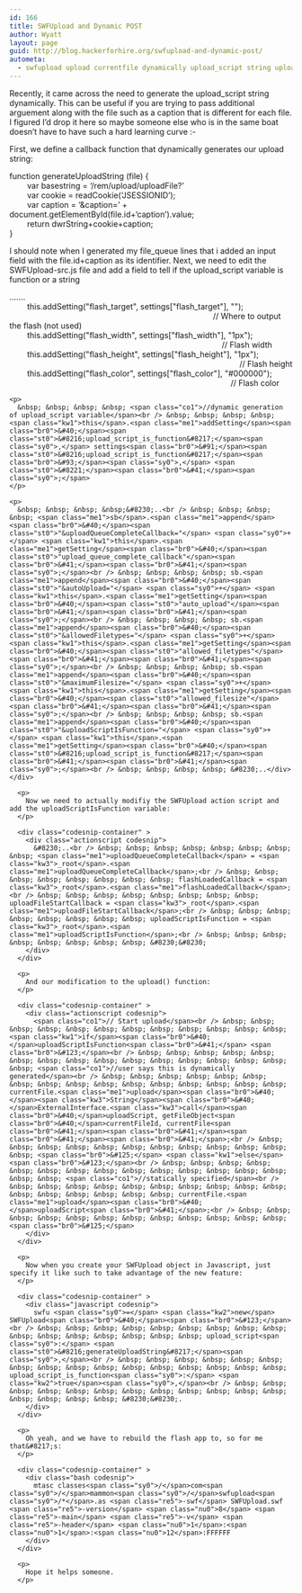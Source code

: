 ```yaml
---
id: 166
title: SWFUpload and Dynamic POST
author: Wyatt
layout: page
guid: http://blog.hackerforhire.org/swfupload-and-dynamic-post/
autometa:
  - swfupload upload currentfile dynamically upload_script string uploadscriptisfunction caption
---
```

Recently, it came across the need to generate the upload_script string dynamically. This can be useful if you are trying to pass additional arguement along with the file such as a caption that is different for each file. I figured I&#8217;d drop it here so maybe someone else who is in the same boat doesn&#8217;t have to have such a hard learning curve <img src="http://blog.hackerforhire.org/wp-includes/images/smilies/simple-smile.png" alt=":-)" class="wp-smiley" style="height: 1em; max-height: 1em;" />

First, we define a callback function that dynamically generates our upload string:

<div class="codesnip-container" >
  <div class="javascript codesnip">
    <span class="kw2">function</span> generateUploadString <span class="br0">&#40;</span>file<span class="br0">&#41;</span> <span class="br0">&#123;</span><br /> &nbsp; &nbsp; &nbsp; &nbsp; <span class="kw2">var</span> basestring <span class="sy0">=</span> <span class="st0">&#8216;/rem/upload/uploadFile?&#8217;</span><br /> &nbsp; &nbsp; &nbsp; &nbsp; <span class="kw2">var</span> cookie <span class="sy0">=</span> readCookie<span class="br0">&#40;</span><span class="st0">&#8216;JSESSIONID&#8217;</span><span class="br0">&#41;</span><span class="sy0">;</span><br /> &nbsp; &nbsp; &nbsp; &nbsp; <span class="kw2">var</span> caption <span class="sy0">=</span> <span class="st0">&#8216;&caption=&#8217;</span> <span class="sy0">+</span> document.<span class="me1">getElementById</span><span class="br0">&#40;</span>file.<span class="me1">id</span><span class="sy0">+</span><span class="st0">&#8216;caption&#8217;</span><span class="br0">&#41;</span>.<span class="me1">value</span><span class="sy0">;</span><br /> &nbsp; &nbsp; &nbsp; &nbsp; <span class="kw1">return</span> dwrString<span class="sy0">+</span>cookie<span class="sy0">+</span>caption<span class="sy0">;</span><br /> <span class="br0">&#125;</span>
  </div>
</div>

I should note when I generated my file\_queue lines that i added an input field with the file.id+caption as its identifier. Next, we need to edit the SWFUpload-src.js file and add a field to tell if the upload\_script variable is function or a string

<div class="codesnip-container" >
  <div class="javascript codesnip">
    &#8230;&#8230;.<br /> &nbsp; &nbsp; &nbsp; &nbsp; <span class="kw1">this</span>.<span class="me1">addSetting</span><span class="br0">&#40;</span><span class="st0">"flash_target"</span><span class="sy0">,</span> settings<span class="br0">&#91;</span><span class="st0">"flash_target"</span><span class="br0">&#93;</span><span class="sy0">,</span> <span class="st0">""</span><span class="br0">&#41;</span><span class="sy0">;</span>&nbsp; &nbsp; &nbsp; &nbsp; &nbsp; &nbsp; &nbsp; &nbsp; &nbsp; &nbsp; &nbsp; &nbsp; &nbsp; &nbsp; &nbsp; &nbsp; &nbsp; &nbsp; &nbsp; &nbsp; &nbsp; &nbsp; &nbsp; &nbsp; &nbsp; &nbsp; &nbsp; &nbsp; &nbsp; &nbsp; &nbsp; &nbsp; &nbsp; &nbsp; &nbsp; &nbsp; &nbsp; &nbsp; &nbsp; &nbsp; &nbsp; &nbsp; &nbsp; &nbsp; &nbsp; &nbsp; &nbsp; &nbsp; &nbsp; &nbsp; &nbsp; &nbsp; &nbsp; &nbsp; &nbsp; &nbsp; &nbsp; <span class="co1">// Where to output the flash (not used)</span><br /> &nbsp; &nbsp; &nbsp; &nbsp; <span class="kw1">this</span>.<span class="me1">addSetting</span><span class="br0">&#40;</span><span class="st0">"flash_width"</span><span class="sy0">,</span> settings<span class="br0">&#91;</span><span class="st0">"flash_width"</span><span class="br0">&#93;</span><span class="sy0">,</span> <span class="st0">"1px"</span><span class="br0">&#41;</span><span class="sy0">;</span> &nbsp; &nbsp; &nbsp; &nbsp; &nbsp; &nbsp; &nbsp; &nbsp; &nbsp; &nbsp; &nbsp; &nbsp; &nbsp; &nbsp; &nbsp; &nbsp; &nbsp; &nbsp; &nbsp; &nbsp; &nbsp; &nbsp; &nbsp; &nbsp; &nbsp; &nbsp; &nbsp; &nbsp; &nbsp; &nbsp; &nbsp; &nbsp; &nbsp; &nbsp; &nbsp; &nbsp; &nbsp; &nbsp; &nbsp; &nbsp; &nbsp; &nbsp; &nbsp; &nbsp; &nbsp; &nbsp; &nbsp; &nbsp; &nbsp; &nbsp; &nbsp; &nbsp; &nbsp; &nbsp; &nbsp; &nbsp; <span class="co1">// Flash width</span><br /> &nbsp; &nbsp; &nbsp; &nbsp; <span class="kw1">this</span>.<span class="me1">addSetting</span><span class="br0">&#40;</span><span class="st0">"flash_height"</span><span class="sy0">,</span> settings<span class="br0">&#91;</span><span class="st0">"flash_height"</span><span class="br0">&#93;</span><span class="sy0">,</span> <span class="st0">"1px"</span><span class="br0">&#41;</span><span class="sy0">;</span> &nbsp; &nbsp; &nbsp; &nbsp; &nbsp; &nbsp; &nbsp; &nbsp; &nbsp; &nbsp; &nbsp; &nbsp; &nbsp; &nbsp; &nbsp; &nbsp; &nbsp; &nbsp; &nbsp; &nbsp; &nbsp; &nbsp; &nbsp; &nbsp; &nbsp; &nbsp; &nbsp; &nbsp; &nbsp; &nbsp; &nbsp; &nbsp; &nbsp; &nbsp; &nbsp; &nbsp; &nbsp; &nbsp; &nbsp; &nbsp; &nbsp; &nbsp; &nbsp; &nbsp; &nbsp; &nbsp; &nbsp; &nbsp; &nbsp; &nbsp; &nbsp; &nbsp; &nbsp; &nbsp; &nbsp; &nbsp; &nbsp; &nbsp; &nbsp; <span class="co1">// Flash height</span><br /> &nbsp; &nbsp; &nbsp; &nbsp; <span class="kw1">this</span>.<span class="me1">addSetting</span><span class="br0">&#40;</span><span class="st0">"flash_color"</span><span class="sy0">,</span> settings<span class="br0">&#91;</span><span class="st0">"flash_color"</span><span class="br0">&#93;</span><span class="sy0">,</span> <span class="st0">"#000000"</span><span class="br0">&#41;</span><span class="sy0">;</span> &nbsp; &nbsp; &nbsp; &nbsp; &nbsp; &nbsp; &nbsp; &nbsp; &nbsp; &nbsp; &nbsp; &nbsp; &nbsp; &nbsp; &nbsp; &nbsp; &nbsp; &nbsp; &nbsp; &nbsp; &nbsp; &nbsp; &nbsp; &nbsp; &nbsp; &nbsp; &nbsp; &nbsp; &nbsp; &nbsp; &nbsp; &nbsp; &nbsp; &nbsp; &nbsp; &nbsp; &nbsp; &nbsp; &nbsp; &nbsp; &nbsp; &nbsp; &nbsp; &nbsp; &nbsp; &nbsp; &nbsp; &nbsp; &nbsp; &nbsp; &nbsp; &nbsp; &nbsp; &nbsp; <span class="co1">// Flash color</span></p> 
    
    <p>
      &nbsp; &nbsp; &nbsp; &nbsp; <span class="co1">//dynamic generation of upload_script variable</span><br /> &nbsp; &nbsp; &nbsp; &nbsp; <span class="kw1">this</span>.<span class="me1">addSetting</span><span class="br0">&#40;</span><span class="st0">&#8216;upload_script_is_function&#8217;</span><span class="sy0">,</span> settings<span class="br0">&#91;</span><span class="st0">&#8216;upload_script_is_function&#8217;</span><span class="br0">&#93;</span><span class="sy0">,</span> <span class="st0">&#8221;</span><span class="br0">&#41;</span><span class="sy0">;</span>
    </p>
    
    <p>
      &nbsp; &nbsp; &nbsp; &nbsp;&#8230;..<br /> &nbsp; &nbsp; &nbsp; &nbsp; <span class="me1">sb</span>.<span class="me1">append</span><span class="br0">&#40;</span><span class="st0">"&uploadQueueCompleteCallback="</span> <span class="sy0">+</span> <span class="kw1">this</span>.<span class="me1">getSetting</span><span class="br0">&#40;</span><span class="st0">"upload_queue_complete_callback"</span><span class="br0">&#41;</span><span class="br0">&#41;</span><span class="sy0">;</span><br /> &nbsp; &nbsp; &nbsp; &nbsp; sb.<span class="me1">append</span><span class="br0">&#40;</span><span class="st0">"&autoUpload="</span> <span class="sy0">+</span> <span class="kw1">this</span>.<span class="me1">getSetting</span><span class="br0">&#40;</span><span class="st0">"auto_upload"</span><span class="br0">&#41;</span><span class="br0">&#41;</span><span class="sy0">;</span><br /> &nbsp; &nbsp; &nbsp; &nbsp; sb.<span class="me1">append</span><span class="br0">&#40;</span><span class="st0">"&allowedFiletypes="</span> <span class="sy0">+</span> <span class="kw1">this</span>.<span class="me1">getSetting</span><span class="br0">&#40;</span><span class="st0">"allowed_filetypes"</span><span class="br0">&#41;</span><span class="br0">&#41;</span><span class="sy0">;</span><br /> &nbsp; &nbsp; &nbsp; &nbsp; sb.<span class="me1">append</span><span class="br0">&#40;</span><span class="st0">"&maximumFilesize="</span> <span class="sy0">+</span> <span class="kw1">this</span>.<span class="me1">getSetting</span><span class="br0">&#40;</span><span class="st0">"allowed_filesize"</span><span class="br0">&#41;</span><span class="br0">&#41;</span><span class="sy0">;</span><br /> &nbsp; &nbsp; &nbsp; &nbsp; sb.<span class="me1">append</span><span class="br0">&#40;</span><span class="st0">"&uploadScriptIsFunction="</span> <span class="sy0">+</span> <span class="kw1">this</span>.<span class="me1">getSetting</span><span class="br0">&#40;</span><span class="st0">&#8216;upload_script_is_function&#8217;</span><span class="br0">&#41;</span><span class="br0">&#41;</span><span class="sy0">;</span><br /> &nbsp; &nbsp; &nbsp; &nbsp; &#8230;..</div> </div> 
      
      <p>
        Now we need to actually modifiy the SWFUpload action script and add the uploadScriptIsFunction variable:
      </p>
      
      <div class="codesnip-container" >
        <div class="actionscript codesnip">
          &#8230;..<br /> &nbsp; &nbsp; &nbsp; &nbsp; &nbsp; &nbsp; &nbsp; &nbsp; <span class="me1">uploadQueueCompleteCallback</span> = <span class="kw3">_root</span>.<span class="me1">uploadQueueCompleteCallback</span>;<br /> &nbsp; &nbsp; &nbsp; &nbsp; &nbsp; &nbsp; &nbsp; &nbsp; flashLoadedCallback = <span class="kw3">_root</span>.<span class="me1">flashLoadedCallback</span>;<br /> &nbsp; &nbsp; &nbsp; &nbsp; &nbsp; &nbsp; &nbsp; &nbsp; uploadFileStartCallback = <span class="kw3">_root</span>.<span class="me1">uploadFileStartCallback</span>;<br /> &nbsp; &nbsp; &nbsp; &nbsp; &nbsp; &nbsp; &nbsp; &nbsp; uploadScriptIsFunction = <span class="kw3">_root</span>.<span class="me1">uploadScriptIsFunction</span>;<br /> &nbsp; &nbsp; &nbsp; &nbsp; &nbsp; &nbsp; &nbsp; &nbsp; &#8230;&#8230;
        </div>
      </div>
      
      <p>
        And our modification to the upload() function:
      </p>
      
      <div class="codesnip-container" >
        <div class="actionscript codesnip">
          <span class="co1">// Start upload</span><br /> &nbsp; &nbsp; &nbsp; &nbsp; &nbsp; &nbsp; &nbsp; &nbsp; &nbsp; &nbsp; &nbsp; &nbsp; <span class="kw1">if</span><span class="br0">&#40;</span>uploadScriptIsFunction<span class="br0">&#41;</span> <span class="br0">&#123;</span><br /> &nbsp; &nbsp; &nbsp; &nbsp; &nbsp; &nbsp; &nbsp; &nbsp; &nbsp; &nbsp; &nbsp; &nbsp; &nbsp; &nbsp; &nbsp; &nbsp; <span class="co1">//user says this is dynamically generated</span><br /> &nbsp; &nbsp; &nbsp; &nbsp; &nbsp; &nbsp; &nbsp; &nbsp; &nbsp; &nbsp; &nbsp; &nbsp; &nbsp; &nbsp; &nbsp; &nbsp; currentFile.<span class="me1">upload</span><span class="br0">&#40;</span><span class="kw3">String</span><span class="br0">&#40;</span>ExternalInterface.<span class="kw3">call</span><span class="br0">&#40;</span>uploadScript, getFileObject<span class="br0">&#40;</span>currentFileId, currentFile<span class="br0">&#41;</span><span class="br0">&#41;</span><span class="br0">&#41;</span><span class="br0">&#41;</span>;<br /> &nbsp; &nbsp; &nbsp; &nbsp; &nbsp; &nbsp; &nbsp; &nbsp; &nbsp; &nbsp; &nbsp; &nbsp; <span class="br0">&#125;</span> <span class="kw1">else</span> <span class="br0">&#123;</span><br /> &nbsp; &nbsp; &nbsp; &nbsp; &nbsp; &nbsp; &nbsp; &nbsp; &nbsp; &nbsp; &nbsp; &nbsp; &nbsp; &nbsp; &nbsp; &nbsp; <span class="co1">//statically specified</span><br /> &nbsp; &nbsp; &nbsp; &nbsp; &nbsp; &nbsp; &nbsp; &nbsp; &nbsp; &nbsp; &nbsp; &nbsp; &nbsp; &nbsp; &nbsp; &nbsp; currentFile.<span class="me1">upload</span><span class="br0">&#40;</span>uploadScript<span class="br0">&#41;</span>;<br /> &nbsp; &nbsp; &nbsp; &nbsp; &nbsp; &nbsp; &nbsp; &nbsp; &nbsp; &nbsp; &nbsp; &nbsp; <span class="br0">&#125;</span>
        </div>
      </div>
      
      <p>
        Now when you create your SWFUpload object in Javascript, just specify it like such to take advantage of the new feature:
      </p>
      
      <div class="codesnip-container" >
        <div class="javascript codesnip">
          swfu <span class="sy0">=</span> <span class="kw2">new</span> SWFUpload<span class="br0">&#40;</span><span class="br0">&#123;</span><br /> &nbsp; &nbsp; &nbsp; &nbsp; &nbsp; &nbsp; &nbsp; &nbsp; &nbsp; &nbsp; &nbsp; &nbsp; &nbsp; &nbsp; &nbsp; &nbsp; upload_script<span class="sy0">:</span> <span class="st0">&#8216;generateUploadString&#8217;</span><span class="sy0">,</span><br /> &nbsp; &nbsp; &nbsp; &nbsp; &nbsp; &nbsp; &nbsp; &nbsp; &nbsp; &nbsp; &nbsp; &nbsp; &nbsp; &nbsp; &nbsp; &nbsp; upload_script_is_function<span class="sy0">:</span> <span class="kw2">true</span><span class="sy0">,</span><br /> &nbsp; &nbsp; &nbsp; &nbsp; &nbsp; &nbsp; &nbsp; &nbsp; &nbsp; &nbsp; &nbsp; &nbsp; &nbsp; &nbsp; &nbsp; &nbsp; &#8230;&#8230;.
        </div>
      </div>
      
      <p>
        Oh yeah, and we have to rebuild the flash app to, so for me that&#8217;s:
      </p>
      
      <div class="codesnip-container" >
        <div class="bash codesnip">
          mtasc classes<span class="sy0">/</span>com<span class="sy0">/</span>mammon<span class="sy0">/</span>swfupload<span class="sy0">/*</span>.as <span class="re5">-swf</span> SWFUpload.swf <span class="re5">-version</span> <span class="nu0">8</span> <span class="re5">-main</span> <span class="re5">-v</span> <span class="re5">-header</span> <span class="nu0">1</span>:<span class="nu0">1</span>:<span class="nu0">12</span>:FFFFFF
        </div>
      </div>
      
      <p>
        Hope it helps someone.
      </p>